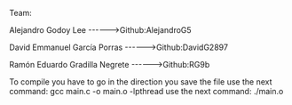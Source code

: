 Team:

Alejandro Godoy Lee ------>Github:AlejandroG5

David Emmanuel García Porras ------>Github:DavidG2897

Ramón Eduardo Gradilla Negrete ------>Github:RG9b

To compile you have to go in the direction you save the file
use the next command: 
		gcc main.c -o main.o -lpthread
use the next command:
		./main.o

